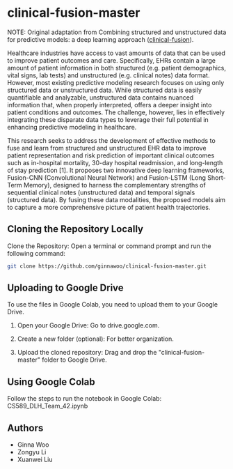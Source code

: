# clinical-fusion-master

NOTE: Original adaptation from Combining structured and unstructured data for predictive models: a deep learning approach ([clinical-fusion](https://github.com/onlyzdd/clinical-fusion)).

Healthcare industries have access to vast amounts of data that can be used to improve patient outcomes and care. Specifically, EHRs contain a large amount of patient information in both structured (e.g. patient demographics, vital signs, lab tests) and unstructured (e.g. clinical notes) data format. However, most existing predictive modeling research focuses on using only structured data or unstructured data. While structured data is easily quantifiable and analyzable, unstructured data contains nuanced information that, when properly interpreted, offers a deeper insight into patient conditions and outcomes. The challenge, however, lies in effectively integrating these disparate data types to leverage their full potential in enhancing predictive modeling in healthcare.

This research seeks to address the development of effective methods to fuse and learn from structured and unstructured EHR data to improve patient representation and risk prediction of important clinical outcomes such as in-hospital mortality, 30-day hospital readmission, and long-length of stay prediction [1]. It proposes two innovative deep learning frameworks, Fusion-CNN (Convolutional Neural Network) and Fusion-LSTM (Long Short-Term Memory), designed to harness the complementary strengths of sequential clinical notes (unstructured data) and temporal signals (structured data). By fusing these data modalities, the proposed models aim to capture a more comprehensive picture of patient health trajectories.

## Cloning the Repository Locally

Clone the Repository:
Open a terminal or command prompt and run the following command:

```bash
git clone https://github.com/ginnawoo/clinical-fusion-master.git
```
## Uploading to Google Drive
To use the files in Google Colab, you need to upload them to your Google Drive.

1. Open your Google Drive: Go to drive.google.com.

2. Create a new folder (optional): For better organization.

3. Upload the cloned repository: Drag and drop the "clinical-fusion-master" folder to Google Drive.

## Using Google Colab
Follow the steps to run the notebook in Google Colab: CS589_DLH_Team_42.ipynb

## Authors
- Ginna Woo
- Zongyu Li
- Xuanwei Liu

